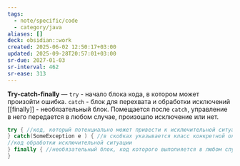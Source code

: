 ```yaml
---
tags:
  - note/specific/code
  - category/java
aliases: []
deck: obsidian::work
created: 2025-06-02 12:50:17+03:00
updated: 2025-09-28T20:57:01+03:00
sr-due: 2027-01-03
sr-interval: 462
sr-ease: 313
---
```


**Try-catch-finally**
—
`try` - начало блока кода, в котором может произойти ошибка.
`catch` - блок для перехвата и обработки исключений
[[finally]] - необязательный блок. Помещается после `catch`, управление в него передается в любом случае, произошло исключение или нет.

```java
try { //код, который потенциально может привести к исключительной ситуации
} catch(SomeException e ) { //в скобках указывается класс конкретной ожидаемой ошибки
//код обработки исключительной ситуации
} finally { //необязательный блок, код которого выполняется в любом случае
}

```

